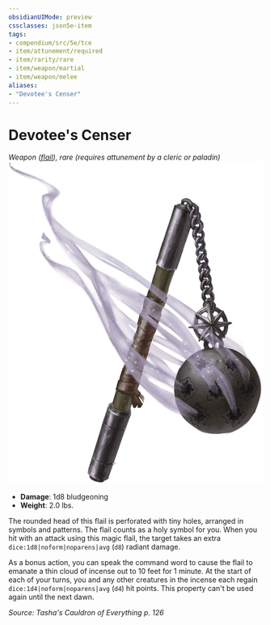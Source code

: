 ```yaml
---
obsidianUIMode: preview
cssclasses: json5e-item
tags:
- compendium/src/5e/tce
- item/attunement/required
- item/rarity/rare
- item/weapon/martial
- item/weapon/melee
aliases: 
- "Devotee's Censer"
---
```

# Devotee's Censer
*Weapon ([flail](/3-Mechanics/CLI/items/flail-xphb.md)), rare (requires attunement by a cleric or paladin)*  
![](/3-Mechanics/CLI/items/img/devotees-censer.webp#right)

- **Damage**: 1d8 bludgeoning
- **Weight**: 2.0 lbs.

The rounded head of this flail is perforated with tiny holes, arranged in symbols and patterns. The flail counts as a holy symbol for you. When you hit with an attack using this magic flail, the target takes an extra `dice:1d8|noform|noparens|avg` (`d8`) radiant damage.

As a bonus action, you can speak the command word to cause the flail to emanate a thin cloud of incense out to 10 feet for 1 minute. At the start of each of your turns, you and any other creatures in the incense each regain `dice:1d4|noform|noparens|avg` (`d4`) hit points. This property can't be used again until the next dawn.

*Source: Tasha's Cauldron of Everything p. 126*
